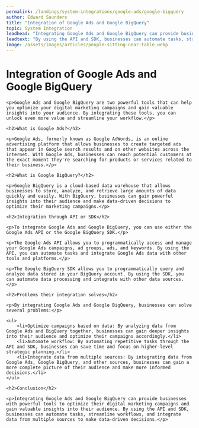 ```yaml
---
permalink: /landings/system-integrations/google-ads/google-bigquery
author: Edward Saunders
title: "Integration of Google Ads and Google BigQuery"
topic: System Integration
leadhead: "Integrating Google Ads and Google BigQuery can provide businesses with powerful tools to optimize their digital marketing campaigns and gain valuable insights into their audience"
leadtext: "By using the API and SDK, businesses can automate tasks, streamline workflows, and integrate data from multiple sources to make data-driven decisions."
image: /assets/images/articles/people-sitting-near-table.webp
---
```

<div class="arttext">
	<h1>Integration of Google Ads and Google BigQuery</h1>

	<p>Google Ads and Google BigQuery are two powerful tools that can help you optimize your digital marketing campaigns and gain valuable insights into your audience. By integrating these tools, you can unlock even more value and streamline your workflow.</p>

	<h2>What is Google Ads?</h2>

	<p>Google Ads, formerly known as Google AdWords, is an online advertising platform that allows businesses to create targeted ads that appear in Google search results and on other websites across the internet. With Google Ads, businesses can reach potential customers at the exact moment they're searching for products or services related to their business.</p>

	<h2>What is Google BigQuery?</h2>

	<p>Google BigQuery is a cloud-based data warehouse that allows businesses to store, analyze, and retrieve large amounts of data quickly and easily. With BigQuery, businesses can gain powerful insights into their audience and make data-driven decisions to optimize their marketing campaigns.</p>

	<h2>Integration through API or SDK</h2>

	<p>To integrate Google Ads and Google BigQuery, you can use either the Google Ads API or the Google BigQuery SDK.</p>

	<p>The Google Ads API allows you to programmatically access and manage your Google Ads campaigns, ad groups, ads, and keywords. By using the API, you can automate tasks and integrate Google Ads data with other tools and platforms.</p>

	<p>The Google BigQuery SDK allows you to programmatically query and analyze data stored in your BigQuery account. By using the SDK, you can automate data processing and integrate with other data sources.</p>

	<h2>Problems their integration solves</h2>

	<p>By integrating Google Ads and Google BigQuery, businesses can solve several problems:</p>

	<ul>
		<li>Optimize campaigns based on data: By analyzing data from Google Ads and BigQuery together, businesses can gain deeper insights into their audience and optimize their campaigns accordingly.</li>
		<li>Automate workflow: By automating repetitive tasks through the API and SDK, businesses can save time and focus on higher-level strategic planning.</li>
		<li>Integrate data from multiple sources: By integrating data from Google Ads, Google BigQuery, and other sources, businesses can gain a more complete picture of their audience and make more informed decisions.</li>
	</ul>

	<h2>Conclusion</h2>

	<p>Integrating Google Ads and Google BigQuery can provide businesses with powerful tools to optimize their digital marketing campaigns and gain valuable insights into their audience. By using the API and SDK, businesses can automate tasks, streamline workflows, and integrate data from multiple sources to make data-driven decisions.</p>

</div>